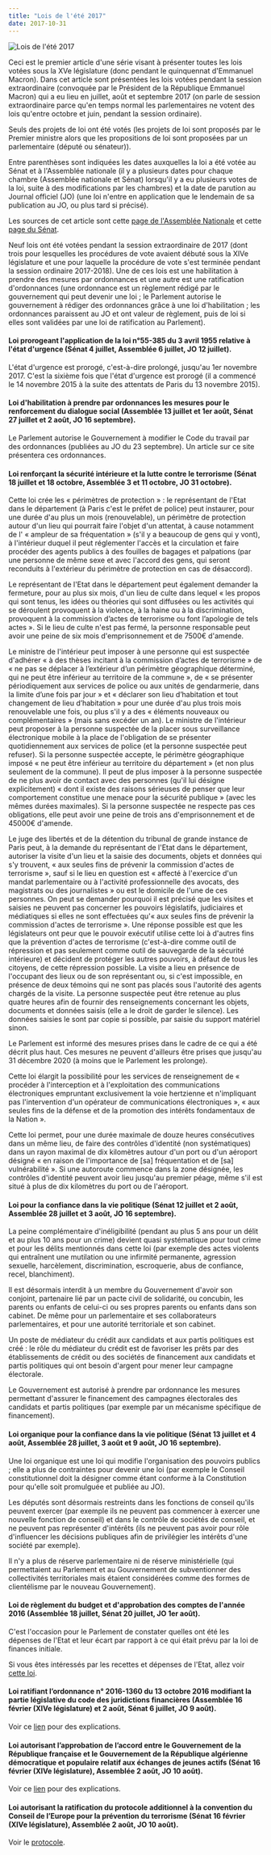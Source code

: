 ```yaml
---
title: "Lois de l'été 2017"
date: 2017-10-31
---
```


![Lois de l'été 2017](/images/illus_assemblees_parl.jpg)

Ceci est le premier article d'une série visant à présenter toutes les lois votées sous la XVe législature (donc pendant le quinquennat d'Emmanuel Macron). Dans cet article sont présentées les lois votées pendant la session extraordinaire (convoquée par le Président de la République Emmanuel Macron) qui a eu lieu en juillet, août et septembre 2017 (on parle de session extraordinaire parce qu'en temps normal les parlementaires ne votent des lois qu'entre octobre et juin, pendant la session ordinaire).

Seuls des projets de loi ont été votés (les projets de loi sont proposés par le Premier ministre alors que les propositions de loi sont proposées par un parlementaire (député ou sénateur)).

Entre parenthèses sont indiquées les dates auxquelles la loi a été votée au Sénat et à l'Assemblée nationale (il y a plusieurs dates pour chaque chambre (Assemblée nationale et Sénat) lorsqu'il y a eu plusieurs votes de la loi, suite à des modifications par les chambres) et la date de parution au Journal officiel (JO) (une loi n'entre en application que le lendemain de sa publication au JO, ou plus tard si précisé).

Les sources de cet article sont cette [page de l'Assemblée Nationale](http://www2.assemblee-nationale.fr/documents/liste/%28type%29/ta) et cette [page du Sénat](http://www.senat.fr/leg/index.html).

Neuf lois ont été votées pendant la session extraordinaire de 2017 (dont trois pour lesquelles les procédures de vote avaient débuté sous la XIVe législature et une pour laquelle la procédure de vote s'est terminée pendant la session ordinaire 2017-2018). Une de ces lois est une habilitation à prendre des mesures par ordonnances et une autre est une ratification d'ordonnances (une ordonnance est un règlement rédigé par le gouvernement qui peut devenir une loi ; le Parlement autorise le gouvernement à rédiger des ordonnances grâce à une loi d'habilitation ; les ordonnances paraissent au JO et ont valeur de règlement, puis de loi si elles sont validées par une loi de ratification au Parlement).

#### Loi prorogeant l'application de la loi n°55-385 du 3 avril 1955 relative à l'état d'urgence (Sénat 4 juillet, Assemblée 6 juillet, JO 12 juillet). ####

L'état d'urgence est prorogé, c'est-à-dire prolongé, jusqu'au 1er novembre 2017.
C'est la sixième fois que l'état d'urgence est prorogé (il a commencé le 14 novembre 2015 à la suite des attentats de Paris du 13 novembre 2015).

#### Loi d'habilitation à prendre par ordonnances les mesures pour le renforcement du dialogue social (Assemblée 13 juillet et 1er août, Sénat 27 juillet et 2 août, JO 16 septembre). ####

Le Parlement autorise le Gouvernement à modifier le Code du travail par des ordonnances (publiées au JO du 23 septembre). Un article sur ce site présentera ces ordonnances.

#### Loi renforçant la sécurité intérieure et la lutte contre le terrorisme (Sénat 18 juillet et 18 octobre, Assemblée 3 et 11 octobre, JO 31 octobre). ####

Cette loi crée les « périmètres de protection » : le représentant de l'Etat dans le département (à Paris c'est le préfet de police) peut instaurer, pour une durée d'au plus un mois (renouvelable), un périmètre de protection autour d'un lieu qui pourrait faire l'objet d'un attentat, à cause notamment de l' « ampleur de sa fréquentation » (s'il y a beaucoup de gens qui y vont), à l'intérieur duquel il peut réglementer l'accès et la circulation et faire procéder des agents publics à des fouilles de bagages et palpations (par une personne de même sexe et avec l'accord des gens, qui seront reconduits à l'extérieur du périmètre de protection en cas de désaccord).

Le représentant de l'Etat dans le département peut également demander la fermeture, pour au plus six mois, d'un lieu de culte dans lequel « les propos qui sont tenus, les idées ou théories qui sont diffusées ou les activités qui se déroulent provoquent à la violence, à la haine ou à la discrimination, provoquent à la commission d’actes de terrorisme ou font l’apologie de tels actes ». Si le lieu de culte n'est pas fermé, la personne responsable peut avoir une peine de six mois d'emprisonnement et de 7500€ d'amende.

Le ministre de l'intérieur peut imposer à une personne qui est suspectée d'adhérer « à des thèses incitant à la commission d’actes de terrorisme » de « ne pas se déplacer à l’extérieur d’un périmètre géographique déterminé, qui ne peut être inférieur au territoire de la commune », de « se présenter périodiquement aux services de police ou aux unités de gendarmerie, dans la limite d’une fois par jour » et « déclarer son lieu d’habitation et tout changement de lieu d’habitation » pour une durée d'au plus trois mois renouvelable une fois, ou plus s'il y a des « éléments nouveaux ou complémentaires » (mais sans excéder un an). Le ministre de l'intérieur peut proposer à la personne suspectée de la placer sous surveillance électronique mobile à la place de l'obligation de se présenter quotidiennement aux services de police (et la personne suspectée peut refuser). Si la personne suspectée accepte, le périmètre géographique imposé « ne peut être inférieur au territoire du département » (et non plus seulement de la commune). Il peut de plus imposer à la personne suspectée de ne plus avoir de contact avec des personnes (qu'il lui désigne explicitement) « dont il existe des raisons sérieuses de penser que leur comportement constitue une menace pour la sécurité publique » (avec les mêmes durées maximales). Si la personne suspectée ne respecte pas ces obligations, elle peut avoir une peine de trois ans d'emprisonnement et de 45000€ d'amende.

Le juge des libertés et de la détention du tribunal de grande instance de Paris peut, à la demande du représentant de l'Etat dans le département, autoriser la visite d'un lieu et la saisie des documents, objets et données qui s'y trouvent, « aux seules fins de prévenir la commission d'actes de terrorisme », sauf si le lieu en question est « affecté à l'exercice d'un mandat parlementaire ou à l'activité professionnelle des avocats, des magistrats ou des journalistes » ou est le domicile de l'une de ces personnes. On peut se demander pourquoi il est précisé que les visites et saisies ne peuvent pas concerner les pouvoirs législatifs, judiciaires et médiatiques si elles ne sont effectuées qu'« aux seules fins de prévenir la commission d'actes de terrorisme ». Une réponse possible est que les législateurs ont peur que le pouvoir exécutif utilise cette loi à d'autres fins que la prévention d'actes de terrorisme (c'est-à-dire comme outil de répression et pas seulement comme outil de sauvegarde de la sécurité intérieure) et décident de protéger les autres pouvoirs, à défaut de tous les citoyens, de cette répression possible. La visite a lieu en présence de l'occupant des lieux ou de son représentant ou, si c'est impossible, en présence de deux témoins qui ne sont pas placés sous l'autorité des agents chargés de la visite. La personne suspectée peut être retenue au plus quatre heures afin de fournir des renseignements concernant les objets, documents et données saisis (elle a le droit de garder le silence). Les données saisies le sont par copie si possible, par saisie du support matériel sinon.

Le Parlement est informé des mesures prises dans le cadre de ce qui a été décrit plus haut. Ces mesures ne peuvent d'ailleurs être prises que jusqu'au 31 décembre 2020 (à moins que le Parlement les prolonge).

Cette loi élargit la possibilité pour les services de renseignement de « procéder à l'interception et à l'exploitation des communications électroniques empruntant exclusivement la voie hertzienne et n'impliquant pas l'intervention d'un opérateur de communications électroniques », « aux seules fins de la défense et de la promotion des intérêts fondamentaux de la Nation ».

Cette loi permet, pour une durée maximale de douze heures consécutives dans un même lieu, de faire des contrôles d'identité (non systématiques) dans un rayon maximal de dix kilomètres autour d'un port ou d'un aéroport désigné « en raison de l'importance de [sa] fréquentation et de [sa] vulnérabilité ». Si une autoroute commence dans la zone désignée, les contrôles d'identité peuvent avoir lieu jusqu'au premier péage, même s'il est situé à plus de dix kilomètres du port ou de l'aéroport.

#### Loi pour la confiance dans la vie politique (Sénat 12 juillet et 2 août, Assemblée 28 juillet et 3 août, JO 16 septembre). ####

La peine complémentaire d'inéligibilité (pendant au plus 5 ans pour un délit et au plus 10 ans pour un crime) devient quasi systématique pour tout crime et pour les délits mentionnés dans cette loi (par exemple des actes violents qui entraînent une mutilation ou une infirmité permanente, agression sexuelle, harcèlement, discrimination, escroquerie, abus de confiance, recel, blanchiment).

Il est désormais interdit à un membre du Gouvernement d'avoir son conjoint, partenaire lié par un pacte civil de solidarité, ou concubin, les parents ou enfants de celui-ci ou ses propres parents ou enfants dans son cabinet. De même pour un parlementaire et ses collaborateurs parlementaires, et pour une autorité territoriale et son cabinet.

Un poste de médiateur du crédit aux candidats et aux partis politiques est créé : le rôle du médiateur du crédit est de favoriser les prêts par des établissements de crédit ou des sociétés de financement aux candidats et partis politiques qui ont besoin d'argent pour mener leur campagne électorale.

Le Gouvernement est autorisé à prendre par ordonnance les mesures permettant d'assurer le financement des campagnes électorales des candidats et partis politiques (par exemple par un mécanisme spécifique de financement).

#### Loi organique pour la confiance dans la vie politique (Sénat 13 juillet et 4 août, Assemblée 28 juillet, 3 août et 9 août, JO 16 septembre). ####

Une loi organique est une loi qui modifie l'organisation des pouvoirs publics ; elle a plus de contraintes pour devenir une loi (par exemple le Conseil constitutionnel doit la désigner comme étant conforme à la Constitution pour qu'elle soit promulguée et publiée au JO).

Les députés sont désormais restreints dans les fonctions de conseil qu'ils peuvent exercer (par exemple ils ne peuvent pas commencer à exercer une nouvelle fonction de conseil) et dans le contrôle de sociétés de conseil, et ne peuvent pas représenter d'intérêts (ils ne peuvent pas avoir pour rôle d'influencer les décisions publiques afin de privilégier les intérêts d'une société par exemple).

Il n'y a plus de réserve parlementaire ni de réserve ministérielle (qui permettaient au Parlement et au Gouvernement de subventionner des collectivités territoriales mais étaient considérées comme des formes de clientélisme par le nouveau Gouvernement).

#### Loi de règlement du budget et d'approbation des comptes de l'année 2016 (Assemblée 18 juillet, Sénat 20 juillet, JO 1er août). ####

C'est l'occasion pour le Parlement de constater quelles ont été les dépenses de l'Etat et leur écart par rapport à ce qui était prévu par la loi de finances initiale.

Si vous êtes intéressés par les recettes et dépenses de l'Etat, allez voir [cette loi](http://www2.assemblee-nationale.fr/documents/notice/15/ta/ta0003/index/ta).

#### Loi ratifiant l’ordonnance n° 2016-1360 du 13 octobre 2016 modifiant la partie législative du code des juridictions financières (Assemblée 16 février (XIVe législature) et 2 août, Sénat 6 juillet, JO 9 août). ####

Voir ce [lien](http://emploi.lemondedudroit.fr/organisation-judiciaire-profession-avocat/224447-code-des-juridictions-financieres-adoption-en-2eme-lecture-a-lan.pdf) pour des explications.

#### Loi autorisant l’approbation de l’accord entre le Gouvernement de la République française et le Gouvernement de la République algérienne démocratique et populaire relatif aux échanges de jeunes actifs (Sénat 16 février (XIVe législature), Assemblée 2 août, JO 10 août). ####

Voir ce [lien](http://www.gouvernement.fr/conseil-des-ministres/2016-10-26/accord-entre-la-france-et-l-algerie-relatif-aux-echanges-de-) pour des explications.

#### Loi autorisant la ratification du protocole additionnel à la convention du Conseil de l’Europe pour la prévention du terrorisme (Sénat 16 février (XIVe législature), Assemblée 2 août, JO 10 août). ####

Voir le [protocole](https://rm.coe.int/168047c5eb).

